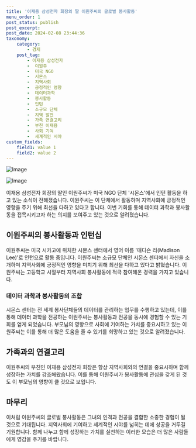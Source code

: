 ```yaml
---
title: '이재용 삼성전자 회장의 딸 이원주씨의 글로벌 봉사활동'
menu_order: 1
post_status: publish
post_excerpt: 
post_date: 2024-02-08 23:44:36
taxonomy:
    category:
        - 경제
    post_tag:
        - 이재용 삼성전자
        -  이원주
        -  미국 NGO
        -  시몬스
        -  지역사회
        -  긍정적인 영향
        -  데이터과학
        -  봉사활동
        -  인턴
        -  소규모 단체
        -  지역 발전
        -  가족 연결고리
        -  부친 이재용
        -  사회 기여
        -  세계적인 시야
custom_fields:
    field1: value 1
    field2: value 2
---
```


![Image](https://imgnews.pstatic.net/image/003/2024/02/07/NISI20240207_0001476205_web_20240207093501_20240207111903180.jpg?type=w647)

![Image](https://imgnews.pstatic.net/image/003/2024/02/07/NISI20220627_0018963627_web_20220627143204_20240207111903182.jpg?type=w647)

이재용 삼성전자 회장의 딸인 이원주씨가 미국 NGO 단체 '시몬스'에서 인턴 활동을 하고 있는 소식이 전해졌습니다. 이원주씨는 이 단체에서 활동하며 지역사회에 긍정적인 영향을 주기 위해 최선을 다하고 있다고 합니다. 이번 기회를 통해 데이터 과학과 봉사활동을 접목시키고자 하는 의지를 보여주고 있는 것으로 알려졌습니다.
## 이원주씨의 봉사활동과 인턴십
이원주씨는 미국 시카고에 위치한 시몬스 센터에서 영어 이름 '매디슨 리(Madison Lee)'로 인턴으로 활동 중입니다. 이원주씨는 소규모 단체인 시몬스 센터에서 자신을 소개하며 지역사회에 긍정적인 영향을 미치기 위해 최선을 다하고 있다고 밝혔습니다. 이원주씨는 고등학교 시절부터 지역사회 봉사활동에 적극 참여해온 경력을 가지고 있습니다.
### 데이터 과학과 봉사활동의 조합
시몬스 센터는 전 세계 봉사단체들의 데이터를 관리하는 업무를 수행하고 있는데, 이를 통해 데이터 과학을 전공하는 이원주씨는 봉사활동과 전공을 동시에 경험할 수 있는 기회를 얻게 되었습니다. 부모님의 영향으로 사회에 기여하는 가치를 중요시하고 있는 이원주씨는 이를 통해 더 많은 도움을 줄 수 있기를 희망하고 있는 것으로 알려졌습니다.
## 가족과의 연결고리
이원주씨의 부친인 이재용 삼성전자 회장은 항상 지역사회와의 연결을 중요시하며 함께 성장하는 가치를 강조해왔습니다. 이를 통해 이원주씨가 봉사활동에 관심을 갖게 된 것도 이 부모님의 영향이 클 것으로 보입니다.
## 마무리
이처럼 이원주씨의 글로벌 봉사활동은 그녀의 인격과 전공을 결합한 소중한 경험이 될 것으로 기대됩니다. 지역사회에 기여하고 세계적인 시야를 넓히는 데에 성공을 거두길 기원합니다. 함께 나누고 함께 성장하는 가치를 실천하는 이러한 모습은 더 많은 사람들에게 영감을 주기를 바랍니다.
